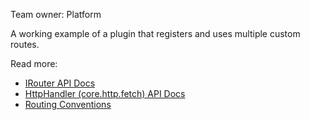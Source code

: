 Team owner: Platform

A working example of a plugin that registers and uses multiple custom routes.

Read more:

- [IRouter API Docs](../../docs/development/core/server/kibana-plugin-core-server.irouter.md)
- [HttpHandler (core.http.fetch) API Docs](../../docs/development/core/public/kibana-plugin-core-public.httphandler.md)
- [Routing Conventions](../../STYLEGUIDE.md#api-endpoints)